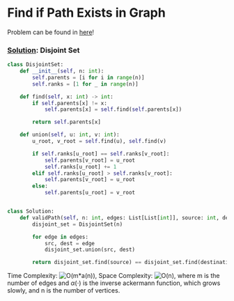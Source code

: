 # Find if Path Exists in Graph

Problem can be found in [here](https://leetcode.com/problems/find-if-path-exists-in-graph/)!

### [Solution](/Union%20Find/1971-FindifPathExistsinGraph/solution.py): Disjoint Set

```python
class DisjointSet:
    def __init__(self, n: int):
        self.parents = [i for i in range(n)]
        self.ranks = [1 for _ in range(n)]

    def find(self, x: int) -> int:
        if self.parents[x] != x:
            self.parents[x] = self.find(self.parents[x])

        return self.parents[x]

    def union(self, u: int, v: int):
        u_root, v_root = self.find(u), self.find(v)

        if self.ranks[u_root] == self.ranks[v_root]:
            self.parents[v_root] = u_root
            self.ranks[u_root] += 1
        elif self.ranks[u_root] > self.ranks[v_root]:
            self.parents[v_root] = u_root
        else:
            self.parents[u_root] = v_root


class Solution:
    def validPath(self, n: int, edges: List[List[int]], source: int, destination: int) -> bool:
        disjoint_set = DisjointSet(n)

        for edge in edges:
            src, dest = edge
            disjoint_set.union(src, dest)

        return disjoint_set.find(source) == disjoint_set.find(destination)
```

Time Complexity: ![O(m*a(n))](<https://latex.codecogs.com/svg.image?\inline&space;O(m\cdot&space;\alpha&space;(n))>), Space Complexity: ![O(n)](<https://latex.codecogs.com/svg.image?\inline&space;O(n)>), where m is the number of edges and $\alpha(\cdot)$ is the inverse ackermann function, which grows slowly, and n is the number of vertices.
